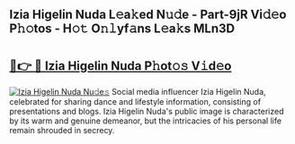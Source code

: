 ## Izia Higelin Nuda L𝚎a𝚔ed N𝚞𝚍e - Part-9jR Vi𝚍𝚎o P𝚑𝚘tos - H𝚘𝚝 O𝚗𝚕yf𝚊ns L𝚎a𝚔s MLn3D

# <h2><a href="http://kf8g94.oniu.top/?m=Izia+Higelin+Nuda">🔗👉 🔴 Izia Higelin Nuda P𝚑ot𝚘𝚜 V𝚒d𝚎o</a></h2>

[![Izia Higelin Nuda Nu𝚍e𝚜](https://i.imgur.com/0qMVB7G.gif)](http://kf8g94.oniu.top/?m=Izia+Higelin+Nuda)
Social media influencer Izia Higelin Nuda, celebrated for sharing dance and lifestyle information, consisting of presentations and blogs. Izia Higelin Nuda's public image is characterized by its warm and genuine demeanor, but the intricacies of his personal life remain shrouded in secrecy.  
